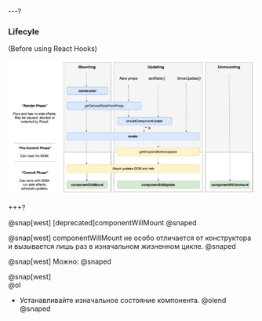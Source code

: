 ---?
### Lifecyle
(Before using React Hooks)

![TIP](template/img/lifecycle.jpg)

+++?

@snap[west]
[deprecated]componentWillMount
@snaped

@snap[west]
componentWillMount не особо отличается от конструктора и вызывается лишь раз в изначальном жизненном цикле.
@snaped

@snap[west]
Можно: 
@snaped

@snap[west]
<br>
@ol[](false)
- Устанавливайте изначальное состояние компонента.
@olend
@snaped
